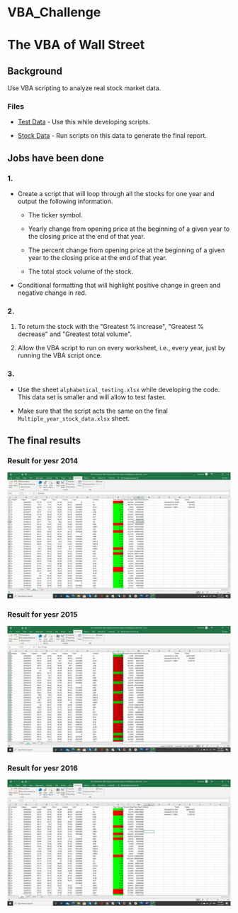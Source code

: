 # VBA_Challenge
# The VBA of Wall Street

## Background

Use VBA scripting to analyze real stock market data. 

### Files

* [Test Data](Resources/alphabetical_testing.xlsx) - Use this while developing scripts.

* [Stock Data](Resources/Multiple_year_stock_data.xlsx) - Run scripts on this data to generate the final report.


## Jobs have been done

### 1.

* Create a script that will loop through all the stocks for one year and output the following information.

  * The ticker symbol.

  * Yearly change from opening price at the beginning of a given year to the closing price at the end of that year.

  * The percent change from opening price at the beginning of a given year to the closing price at the end of that year.

  * The total stock volume of the stock.

* Conditional formatting that will highlight positive change in green and negative change in red.


### 2.

1. To return the stock with the "Greatest % increase", "Greatest % decrease" and "Greatest total volume". 

2. Allow the VBA script to run on every worksheet, i.e., every year, just by running the VBA script once.

### 3.

* Use the sheet `alphabetical_testing.xlsx` while developing the code. This data set is smaller and will allow to test faster. 

* Make sure that the script acts the same on the final `Multiple_year_stock_data.xlsx` sheet. 


## The final results

### Result for yesr 2014

![Result_2014](Images/screenshot2014.PNG)

### Result for yesr 2015

![Result_2015](Images/screenshot2015.PNG)

### Result for yesr 2016

![Result_2016](Images/screenshot2016.PNG)


